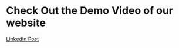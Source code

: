 
# Check Out the Demo Video of our website

<a href="https://www.linkedin.com/posts/ibrahim-badreldin_frontend-iti-iot-activity-7020525558312636416-nMAx?utm_source=share&utm_medium=member_desktop">LinkedIn Post</a>
